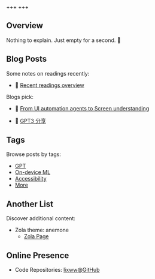 +++
+++

## Overview

Nothing to explain. Just empty for a second. 🍵

<!-- > *"Useless blockquote"* -->

## Blog Posts

Some notes on readings recently:

- 🍊 [Recent readings overview](https://special-molybdenum-b52.notion.site/Recent-readings-overview-b7eb985a79fe45e092cf352de52c1c15?pvs=4)

Blogs pick:

- 🥐 [From UI automation agents to Screen understanding](./blog/accessibility-ui-automation/)
<!-- add / to reclaim images' dir -->
- 🍋 [GPT3 分享](./blog/gpt3fen-xiang/)

## Tags

Browse posts by tags:

<!-- small letter in real taxonomy! though capital in display text  -->
- [GPT](./tags/gpt)
- [On-device ML](./tags/on-device-ml/)
- [Accessibility](./tags/accessibility)
- [More](./tags)

## Another List

Discover additional content:

- Zola theme: anemone
  - [Zola Page](https://www.getzola.org/themes/anemone/)


## Online Presence

- Code Repositories: [lixww@GitHub](https://github.com/lixww)


